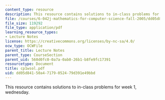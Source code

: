 ```yaml
---
content_type: resource
description: This resource contains solutions to in-class problems for week 1, wednesday.
file: /courses/6-042j-mathematics-for-computer-science-fall-2005/dd05d84150a47179052479d391e49bbd_cp1wsol.pdf
file_size: 119292
file_type: application/pdf
learning_resource_types:
- Lecture Notes
license: https://creativecommons.org/licenses/by-nc-sa/4.0/
ocw_type: OCWFile
parent_title: Lecture Notes
parent_type: CourseSection
parent_uid: 560d0fc0-0a7a-0ab0-26b1-b8fe9fc17391
resourcetype: Document
title: cp1wsol.pdf
uid: dd05d841-50a4-7179-0524-79d391e49bbd
---
```

This resource contains solutions to in-class problems for week 1, wednesday.